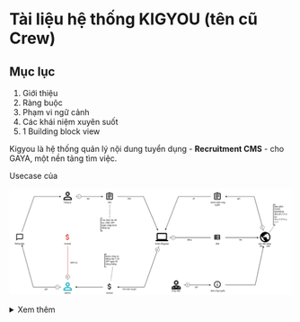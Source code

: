 # Tài liệu hệ thống KIGYOU (tên cũ Crew)


## Mục lục

1. Giới thiệu
2. Ràng buộc
3. Phạm vi ngữ cảnh
4. Các khái niệm xuyên suốt
5. 1 Building block view


Kigyou là hệ thống quản lý nội dung tuyển dụng - **Recruitment CMS** - cho GAYA, một nền tảng tìm việc. 

Usecase của 

![](_assets/dang_tuyen_tren_crew.svg)


<details> 
	<summary>Xem thêm</summary> 
	<div class="image-container"> 
		<img src="_assets/dang_tuyen_tren_crew_annimated.svg" alt="Dang Tuyen Tren Crew" style="width: 100%;"> 
	</div> 
</details>



